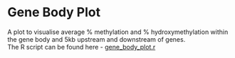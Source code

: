 # Gene Body Plot
A plot to visualise average % methylation and % hydroxymethylation within the gene body and 5kb upstream and downstream of genes.  
The R script can be found here - [gene_body_plot.r](scripts/gene_body_plot.r)  
